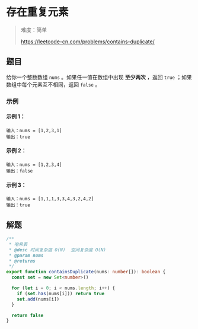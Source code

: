 # 存在重复元素

> 难度：简单
>
> https://leetcode-cn.com/problems/contains-duplicate/

## 题目

给你一个整数数组 `nums` 。如果任一值在数组中出现 **至少两次** ，返回 `true` ；如果数组中每个元素互不相同，返回 `false` 。
 
### 示例

#### 示例 1：

```
输入：nums = [1,2,3,1]
输出：true
```

#### 示例 2：

```
输入：nums = [1,2,3,4]
输出：false
```

#### 示例 3：

```
输入：nums = [1,1,1,3,3,4,3,2,4,2]
输出：true
```

## 解题

```ts
/**
 * 哈希表
 * @desc 时间复杂度 O(N)  空间复杂度 O(N)
 * @param nums
 * @returns
 */
export function containsDuplicate(nums: number[]): boolean {
  const set = new Set<number>()

  for (let i = 0; i < nums.length; i++) {
    if (set.has(nums[i])) return true
    set.add(nums[i])
  }

  return false
}
```